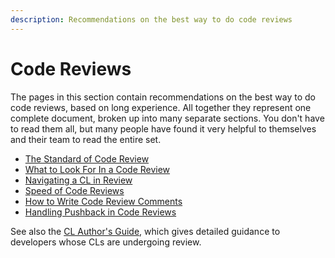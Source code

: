 ```yaml
---
description: Recommendations on the best way to do code reviews
---
```


# Code Reviews

The pages in this section contain recommendations on the best way to do code reviews, based on long experience. All together they represent one complete document, broken up into many separate sections. You don't have to read them all, but many people have found it very helpful to themselves and their team to read the entire set.

* [The Standard of Code Review](https://github.com/google/eng-practices/blob/master/review/reviewer/standard.md)
* [What to Look For In a Code Review](https://github.com/google/eng-practices/blob/master/review/reviewer/looking-for.md)
* [Navigating a CL in Review](https://github.com/google/eng-practices/blob/master/review/reviewer/navigate.md)
* [Speed of Code Reviews](https://github.com/google/eng-practices/blob/master/review/reviewer/speed.md)
* [How to Write Code Review Comments](https://github.com/google/eng-practices/blob/master/review/reviewer/comments.md)
* [Handling Pushback in Code Reviews](https://github.com/google/eng-practices/blob/master/review/reviewer/pushback.md)

See also the [CL Author's Guide](https://github.com/google/eng-practices/blob/master/review/developer), which gives detailed guidance to developers whose CLs are undergoing review.


